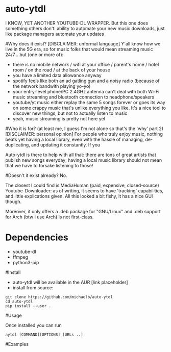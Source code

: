 # auto-ytdl

I KNOW, YET ANOTHER YOUTUBE-DL WRAPPER. But this one does something others don't: ability to automate your new music downloads, just like package managers automate your updates

#Why does it exist?
[DISCLAIMER: unformal language]
Y'all know how we live in the 5G era, so for music folks that would mean streaming music 24/7... but (one or more of):

- there is no mobile network / wifi at your office / parent's home / hotel room / on the road / at the back of your house
- you have a limited data allowance anyway
- spotify feels like both an ad gatling gun and a noisy radio (because of the network bandwith playing yo-yo)
- your entry-level phone/PC 2.4GHz antenna can't deal with both Wi-Fi music streaming and bluetooth connection to headphone/speakers
- youtube/yt music either replay the same 5 songs forever or goes its way on some crappy music that's unlike everything you like. It's a nice tool to discover new things, but not to actually listen to music
- yeah, music streaming is pretty not here yet

#Who it is for? (at least me, I guess I'm not alone so that's the 'why' part 2)
[DISCLAIMER: personal opinion]
For people who truly enjoy music, nothing beats yet having a local library, even with the hassle of managing, de-duplicating, and updating it constantly. If you

Auto-ytdl is there to help with all that: there are tons of great artists that publish new songs everyday; having a local music library should not mean that we have to forsake listening to those!

#Doesn't it exist already?
No.

The closest I could find is MediaHuman (paid, expensive, closed-source) Youtube-Downloader: as of writing, it seems to have 'tracking' capabilities, and little explications given.
All this looked a bit fishy, it has a nice GUI though.

Moreover, it only offers a .deb package for "GNU/Linux" and .deb support for Arch (btw I use Arch) is not first-class.

# Dependencies

- youtube-dl
- ffmpeg
- python3-pip

#Install

- auto-ytdl will be available in the AUR
  [link placeholder]
- install from source:

```
git clone https://github.com/michaelb/auto-ytdl
cd auto-ytdl
pip install --user .
```

#Usage

Once installed you can run

```
aytdl [COMMAND][OPTIONS] [URLs ..]
```

#Examples

